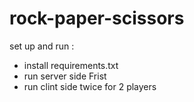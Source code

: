 # rock-paper-scissors
set up and run :
* install requirements.txt
* run server side Frist
* run clint side twice for 2 players 
